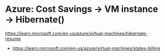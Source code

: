 # Azure: Cost Savings -> VM instance -> Hibernate()
https://learn.microsoft.com/en-us/azure/virtual-machines/hibernate-resume
- https://learn.microsoft.com/en-us/azure/virtual-machines/states-billing
